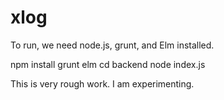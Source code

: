 # xlog

To run, we need node.js, grunt, and Elm installed.

   npm install
   grunt elm
   cd backend
   node index.js
   
This is very rough work. I am experimenting.
